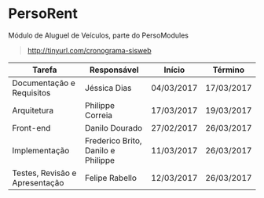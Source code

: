 # PersoRent
Módulo de Aluguel de Veículos, parte do PersoModules
> http://tinyurl.com/cronograma-sisweb

Tarefa | Responsável | Início | Término
------ | ----------- | ------ | --------
Documentação e Requisitos | Jéssica Dias | 04/03/2017 | 17/03/2017
Arquitetura | Philippe Correia | 17/03/2017 | 19/03/2017
Front-end | Danilo Dourado | 27/02/2017 | 26/03/2017
Implementação | Frederico Brito, Danilo e Philippe | 11/03/2017 | 26/03/2017
Testes, Revisão e Apresentação | Felipe Rabello | 12/03/2017 | 26/03/2017
